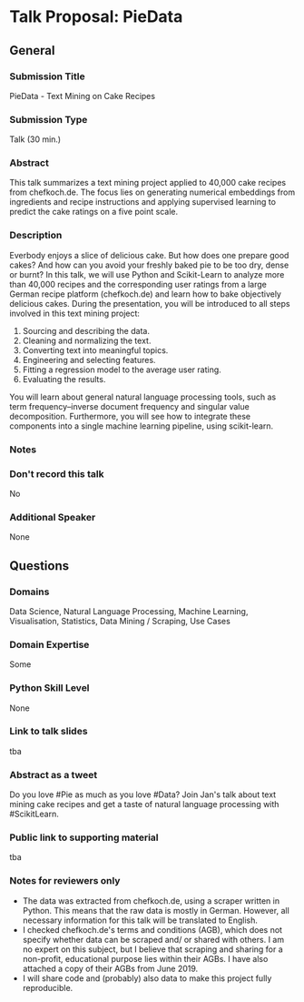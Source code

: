 # Talk Proposal: PieData

## General

### Submission Title

PieData - Text Mining on Cake Recipes

### Submission Type

Talk (30 min.)

### Abstract

This talk summarizes a text mining project applied to 40,000 cake recipes from chefkoch.de. The focus lies on generating numerical embeddings from ingredients and recipe instructions and applying supervised learning to predict the cake ratings on a five point scale.

### Description

Everbody enjoys a slice of delicious cake. But how does one prepare good cakes? And how can you avoid your freshly baked pie to be too dry, dense or burnt? In this talk, we will use Python and Scikit-Learn to analyze more than 40,000 recipes and the corresponding user ratings from a large German recipe platform (chefkoch.de) and learn how to bake objectively delicious cakes. During the presentation, you will be introduced to all steps involved in this text mining project:

1. Sourcing and describing the data.  
2. Cleaning and normalizing the text.  
3. Converting text into meaningful topics.  
4. Engineering and selecting features.  
5. Fitting a regression model to the average user rating.  
6. Evaluating the results.

You will learn about general natural language processing tools, such as term frequency–inverse document frequency and singular value decomposition. Furthermore, you will see how to integrate these components into a single machine learning pipeline, using scikit-learn.

### Notes



### Don't record this talk

No

### Additional Speaker

None

## Questions

### Domains

Data Science, Natural Language Processing, Machine Learning, Visualisation, Statistics, Data Mining / Scraping, Use Cases

### Domain Expertise

Some

### Python Skill Level

None

### Link to talk slides

tba

### Abstract as a tweet

Do you love #Pie as much as you love #Data? Join Jan's talk about text mining cake recipes and get a taste of natural language processing with #ScikitLearn.

### Public link to supporting material

tba

### Notes for reviewers only

- The data was extracted from chefkoch.de, using a scraper written in Python. This means that the raw data is mostly in German. However, all necessary information for this talk will be translated to English.
- I checked chefkoch.de's terms and conditions (AGB), which does not specify whether data can be scraped and/ or shared with others. I am no expert on this subject, but I believe that scraping and sharing for a non-profit, educational purpose lies within their AGBs. I have also attached a copy of their AGBs from June 2019.
- I will share code and (probably) also data to make this project fully reproducible.
